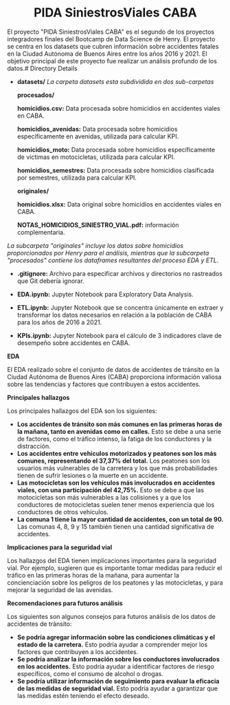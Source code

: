 <h1 align=center>PIDA SiniestrosViales CABA</h1>


El proyecto "PIDA SiniestrosViales CABA" es el segundo de los proyectos integradores finales del Bootcamp de Data Science de Henry. El proyecto se centra en los datasets que cubren información sobre accidentes fatales en la Ciudad Autónoma de Buenos Aires entre los años 2016 y 2021. El objetivo principal de este proyecto fue realizar un análisis profundo de los datos.# Directory Details

- **datasets/**
  _La carpeta datasets esta subdividida en dos sub-carpetas_

   **procesados/**

    **homicidios.csv:** Data procesada sobre homicidios en accidentes viales en CABA.

    **homicidios_avenidas:** Data procesada sobre homicidios específicamente en avenidas, utilizada para calcular KPI.

    **homicidios_moto:** Data procesada sobre homicidios específicamente de víctimas en motocicletas, utilizada para calcular KPI.

    **homicidios_semestres:** Data procesada sobre homicidios clasificada por semestres, utilizada para calcular KPI.


   **originales/**

    **homicidios.xlsx:** Data original sobre homicidios en accidentes viales en CABA.

    **NOTAS_HOMICIDIOS_SINIESTRO_VIAL.pdf:** información complementaria.

_La subcarpeta "originales" incluye los datos sobre homicidios proporcionados por Henry para el análisis, mientras que la subcarpeta "procesados" contiene los dataframes resultantes del proceso EDA y ETL._
- **.gitignore:** Archivo para especificar archivos y directorios no rastreados que Git debería ignorar.

- **EDA.ipynb:** Jupyter Notebook para Exploratory Data Analysis.

- **ETL.ipynb:** Jupyter Notebook que se concentra únicamente en extraer y transformar los datos necesarios en relación a la población de CABA para los años de 2016 a 2021.

- **KPIs.ipynb:** Jupyter Notebook para el cálculo de 3 indicadores clave de desempeño sobre accidentes en CABA.


**EDA**

El EDA realizado sobre el conjunto de datos de accidentes de tránsito en la Ciudad Autónoma de Buenos Aires (CABA) proporciona información valiosa sobre las tendencias y factores que contribuyen a estos accidentes.

**Principales hallazgos**

Los principales hallazgos del EDA son los siguientes:

* **Los accidentes de tránsito son más comunes en las primeras horas de la mañana, tanto en avenidas como en calles.** Esto se debe a una serie de factores, como el tráfico intenso, la fatiga de los conductores y la distracción.
* **Los accidentes entre vehículos motorizados y peatones son los más comunes, representando el 37,37% del total.** Los peatones son los usuarios más vulnerables de la carretera y los que más probabilidades tienen de sufrir lesiones o la muerte en un accidente.
* **Las motocicletas son los vehículos más involucrados en accidentes viales, con una participación del 42,75%.** Esto se debe a que las motocicletas son más vulnerables a las colisiones y a que los conductores de motocicletas suelen tener menos experiencia que los conductores de otros vehículos.
* **La comuna 1 tiene la mayor cantidad de accidentes, con un total de 90.** Las comunas 4, 8, 9 y 15 también tienen una cantidad significativa de accidentes.

**Implicaciones para la seguridad vial**

Los hallazgos del EDA tienen implicaciones importantes para la seguridad vial. Por ejemplo, sugieren que es importante tomar medidas para reducir el tráfico en las primeras horas de la mañana, para aumentar la concienciación sobre los peligros de los peatones y las motocicletas, y para mejorar la seguridad de las avenidas.

**Recomendaciones para futuros análisis**

Los siguientes son algunos consejos para futuros análisis de los datos de accidentes de tránsito:

* **Se podría agregar información sobre las condiciones climáticas y el estado de la carretera.** Esto podría ayudar a comprender mejor los factores que contribuyen a los accidentes.
* **Se podría analizar la información sobre los conductores involucrados en los accidentes.** Esto podría ayudar a identificar factores de riesgo específicos, como el consumo de alcohol o drogas.
* **Se podría utilizar información de seguimiento para evaluar la eficacia de las medidas de seguridad vial.** Esto podría ayudar a garantizar que las medidas estén teniendo el efecto deseado.


